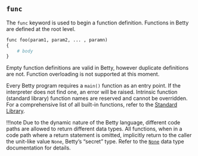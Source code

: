 ## `func`

The `func` keyword is used to begin a function definition. Functions in Betty are
defined at the root level.

```py
func foo(param1, param2, ... , paramn)
{
    # body
}
```

Empty function definitions are valid in Betty, however duplicate definitions are
not. Function overloading is not supported at this moment.

Every Betty program requires a `main()` function as an entry point. If the
interpreter does not find one, an error will be raised. Intrinsic function
(standard library) function names are reserved and cannot be overridden. For a
comprehensive list of all built-in functions, refer to the [Standard Library](../standard-library/index.md).

!!!note
    Due to the dynamic nature of the Betty language, different code paths are
    allowed to return different data types. All functions, when in a code path where a return
    statement is omitted, implicitly return to the caller the unit-like value `None`, Betty’s
    “secret” type. Refer to the [`None`](../data-types/none.md) data type documentation for details.